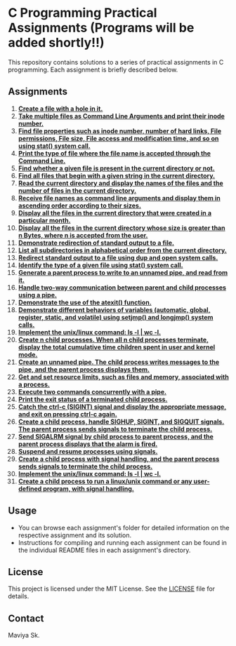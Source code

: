# C Programming Practical Assignments (Programs will be added shortly!!)

This repository contains solutions to a series of practical assignments in C programming. Each assignment is briefly described below.

## Assignments

1. [**Create a file with a hole in it.**](AQ01.c)
2. [**Take multiple files as Command Line Arguments and print their inode number.**](AQ02.c)
3. [**Find file properties such as inode number, number of hard links, File permissions, File size, File access and modification time, and so on using stat() system call.**](AQ03.c)
4. [**Print the type of file where the file name is accepted through the Command Line.**](AQ04.c)
5. [**Find whether a given file is present in the current directory or not.**](AQ05.c)
6. [**Find all files that begin with a given string in the current directory.**](AQ06.c)
7. [**Read the current directory and display the names of the files and the number of files in the current directory.**](AQ07.c)
8. [**Receive file names as command line arguments and display them in ascending order according to their sizes.**](AQ08.c)
9. [**Display all the files in the current directory that were created in a particular month.**](AQ09.c)
10. [**Display all the files in the current directory whose size is greater than n Bytes, where n is accepted from the user.**](AQ10.c)
11. [**Demonstrate redirection of standard output to a file.**](AQ11.c)
12. [**List all subdirectories in alphabetical order from the current directory.**](AQ12.c)
13. [**Redirect standard output to a file using dup and open system calls.**](AQ13.c)
14. [**Identify the type of a given file using stat() system call.**](AQ14.c)
15. [**Generate a parent process to write to an unnamed pipe, and read from it.**](AQ15.c)
16. [**Handle two-way communication between parent and child processes using a pipe.**](AQ16.c)
17. [**Demonstrate the use of the atexit() function.**](AQ17.c)
18. [**Demonstrate different behaviors of variables (automatic, global, register, static, and volatile) using setjmp() and longjmp() system calls.**](AQ18.c)
19. [**Implement the unix/linux command: ls -l | wc -l.**](AQ19.c)
20. [**Create n child processes. When all n child processes terminate, display the total cumulative time children spent in user and kernel mode.**](AQ20.c)
21. [**Create an unnamed pipe. The child process writes messages to the pipe, and the parent process displays them.**](AQ21.c)
22. [**Get and set resource limits, such as files and memory, associated with a process.**](AQ22.c)
23. [**Execute two commands concurrently with a pipe.**](AQ23.c)
24. [**Print the exit status of a terminated child process.**](AQ24.c)
25. [**Catch the ctrl-c (SIGINT) signal and display the appropriate message, and exit on pressing ctrl-c again.**](AQ25.c)
26. [**Create a child process, handle SIGHUP, SIGINT, and SIGQUIT signals. The parent process sends signals to terminate the child process.**](AQ26.c)
27. [**Send SIGALRM signal by child process to parent process, and the parent process displays that the alarm is fired.**](AQ27.c)
28. [**Suspend and resume processes using signals.**](AQ28.c)
29. [**Create a child process with signal handling, and the parent process sends signals to terminate the child process.**](AQ29.c)
30. [**Implement the unix/linux command: ls -l | wc -l.**](AQ30.c)
31. [**Create a child process to run a linux/unix command or any user-defined program, with signal handling.**](AQ31.c)

## Usage

- You can browse each assignment's folder for detailed information on the respective assignment and its solution.
- Instructions for compiling and running each assignment can be found in the individual README files in each assignment's directory.

## License

This project is licensed under the MIT License. See the [LICENSE](LICENSE) file for details.

## Contact

Maviya Sk.
